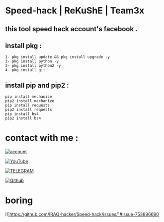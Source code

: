 # Speed-hack | ReKuShE | Team3x
 
 
this tool speed hack account's facebook .
-
## install pkg :

````
1- pkg install update && pkg install upgrade -y
2- pkg install python -y
3- pkg install python2 -y
4- pkg install git 
````
## install pip and pip2 :

````
pip install mechanize
pip2 install mechanize
pip install requests
pip2 install requests
pip install bs4
pip2 install bs4
````

# contact with me :

[![account](https://img.shields.io/badge/account%20-%20telegram-yellowred)](https://t.me/iiwiw)

[![YouTube](https://img.shields.io/badge/Channel-Youtube-red)](https://YouTube.com/iraqhacker)

[![TELEGRAM](https://img.shields.io/badge/channel-telegram-yellow)](https://t.me/Professional_school)

[![Github](https://img.shields.io/badge/My%20web-in%20Githib-9cf)](https://github.com/iraq-hacker)



# boring
[!]https://github.com/IRAQ-hacker/Speed-hack/issues/1#issue-753896690
